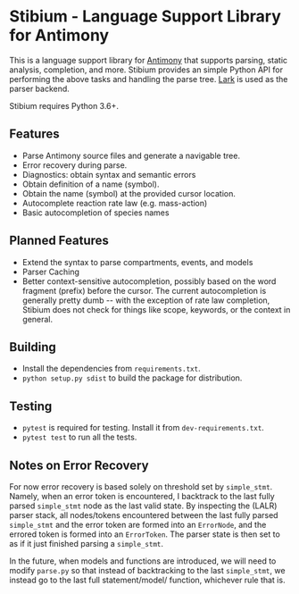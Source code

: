 # Stibium - Language Support Library for Antimony
This is a language support library for [Antimony](https://tellurium.readthedocs.io/en/latest/antimony.html)
that supports parsing, static analysis, completion, and more.
Stibium provides an simple Python API for performing the above tasks and handling the parse tree.
[Lark](https://github.com/lark-parser/lark) is used as the parser backend.

Stibium requires Python 3.6+.

## Features
* Parse Antimony source files and generate a navigable tree.
* Error recovery during parse.
* Diagnostics: obtain syntax and semantic errors
* Obtain definition of a name (symbol).
* Obtain the name (symbol) at the provided cursor location.
* Autocomplete reaction rate law (e.g. mass-action)
* Basic autocompletion of species names

## Planned Features
* Extend the syntax to parse compartments, events, and models
* Parser Caching
* Better context-sensitive autocompletion, possibly based on the word fragment (prefix) before the
cursor. The current autocompletion is generally pretty dumb -- with the exception of rate law
completion, Stibium does not check for things like scope, keywords, or the context in general.

## Building
* Install the dependencies from `requirements.txt`.
* `python setup.py sdist` to build the package for distribution.

## Testing
* `pytest` is required for testing. Install it from `dev-requirements.txt`.
* `pytest test` to run all the tests.

## Notes on Error Recovery
For now error recovery is based solely on threshold set by `simple_stmt`. Namely, when an error
token is encountered, I backtrack to the last fully parsed `simple_stmt` node as the last valid
state. By inspecting the (LALR) parser stack, all nodes/tokens encountered between the last fully
parsed `simple_stmt` and the error token are formed into an `ErrorNode`, and the errored token is
formed into an `ErrorToken`. The parser state is then set to as if it just finished parsing a
`simple_stmt`.

In the future, when models and functions are introduced, we will need to modify `parse.py` so that
instead of backtracking to the last `simple_stmt`, we instead go to the last full statement/model/
function, whichever rule that is.
